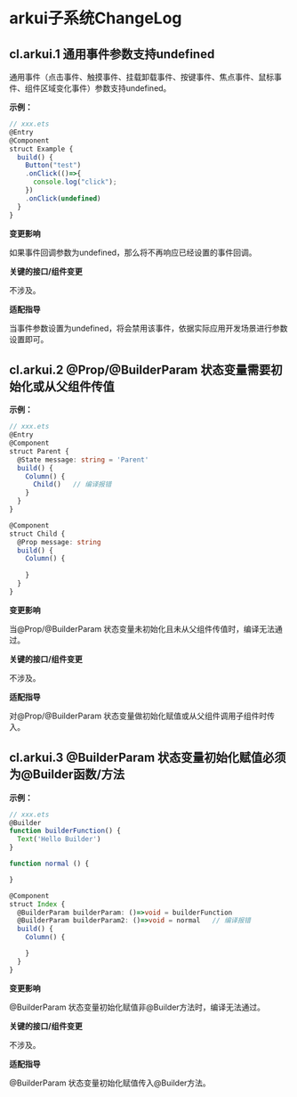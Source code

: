 # arkui子系统ChangeLog

## cl.arkui.1 通用事件参数支持undefined

通用事件（点击事件、触摸事件、挂载卸载事件、按键事件、焦点事件、鼠标事件、组件区域变化事件）参数支持undefined。

**示例：**

```ts
// xxx.ets
@Entry
@Component
struct Example {
  build() {
    Button("test")
    .onClick(()=>{
      console.log("click");
    })
    .onClick(undefined)
  }
}
```

**变更影响**

如果事件回调参数为undefined，那么将不再响应已经设置的事件回调。


**关键的接口/组件变更**

不涉及。

**适配指导**

当事件参数设置为undefined，将会禁用该事件，依据实际应用开发场景进行参数设置即可。


## cl.arkui.2 @Prop/@BuilderParam 状态变量需要初始化或从父组件传值

**示例：**

```ts
// xxx.ets
@Entry
@Component
struct Parent {
  @State message: string = 'Parent'
  build() {
    Column() {
      Child()   // 编译报错
    }
  }
}

@Component
struct Child {
  @Prop message: string
  build() {
    Column() {
      
    }
  }
}
```

**变更影响**

当@Prop/@BuilderParam 状态变量未初始化且未从父组件传值时，编译无法通过。


**关键的接口/组件变更**

不涉及。

**适配指导**

对@Prop/@BuilderParam 状态变量做初始化赋值或从父组件调用子组件时传入。


## cl.arkui.3 @BuilderParam 状态变量初始化赋值必须为@Builder函数/方法

**示例：**

```ts
// xxx.ets
@Builder
function builderFunction() {
  Text('Hello Builder')
}

function normal () {

}

@Component
struct Index {
  @BuilderParam builderParam: ()=>void = builderFunction
  @BuilderParam builderParam2: ()=>void = normal   // 编译报错
  build() {
    Column() {

    }
  }
}
```

**变更影响**

@BuilderParam 状态变量初始化赋值非@Builder方法时，编译无法通过。


**关键的接口/组件变更**

不涉及。

**适配指导**

@BuilderParam 状态变量初始化赋值传入@Builder方法。
